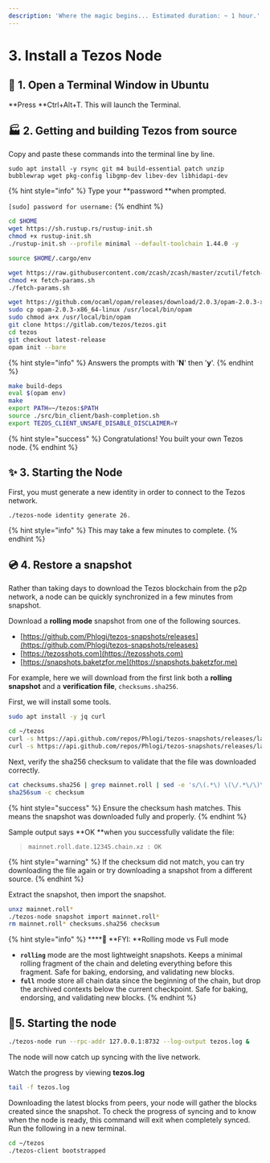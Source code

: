 ```yaml
---
description: 'Where the magic begins... Estimated duration: ~ 1 hour.'
---
```


# 3. Install a Tezos Node

## :book: 1. Open a Terminal Window in Ubuntu

**Press **Ctrl+Alt+T. This will launch the Terminal.

## :factory: 2. Getting and building Tezos from source

Copy and paste these commands into the terminal line by line.

```
sudo apt install -y rsync git m4 build-essential patch unzip bubblewrap wget pkg-config libgmp-dev libev-dev libhidapi-dev
```

{% hint style="info" %}
Type your **password **when prompted.

`[sudo] password for username:`
{% endhint %}

```bash
cd $HOME
wget https://sh.rustup.rs/rustup-init.sh
chmod +x rustup-init.sh
./rustup-init.sh --profile minimal --default-toolchain 1.44.0 -y

source $HOME/.cargo/env

wget https://raw.githubusercontent.com/zcash/zcash/master/zcutil/fetch-params.sh
chmod +x fetch-params.sh
./fetch-params.sh
```

```bash
wget https://github.com/ocaml/opam/releases/download/2.0.3/opam-2.0.3-x86_64-linux
sudo cp opam-2.0.3-x86_64-linux /usr/local/bin/opam
sudo chmod a+x /usr/local/bin/opam
git clone https://gitlab.com/tezos/tezos.git
cd tezos
git checkout latest-release
opam init --bare
```

{% hint style="info" %}
Answers the prompts with '**N**' then '**y**'.
{% endhint %}

```bash
make build-deps
eval $(opam env)
make
export PATH=~/tezos:$PATH
source ./src/bin_client/bash-completion.sh
export TEZOS_CLIENT_UNSAFE_DISABLE_DISCLAIMER=Y
```

{% hint style="success" %}
Congratulations! You built your own Tezos node.
{% endhint %}

## :sparkles: 3. Starting the Node

First, you must generate a new identity in order to connect to the Tezos network.

```
./tezos-node identity generate 26.
```

{% hint style="info" %}
This may take a few minutes to complete.
{% endhint %}

## :cd: 4. Restore a snapshot

Rather than taking days to download the Tezos blockchain from the p2p network, a node can be quickly synchronized in a few minutes from snapshot.

Download a **rolling mode** snapshot from one of the following sources.

* [https://github.com/Phlogi/tezos-snapshots/releases](https://github.com/Phlogi/tezos-snapshots/releases)
* [https://tezosshots.com](https://tezosshots.com)
* [https://snapshots.baketzfor.me](https://snapshots.baketzfor.me)

For example, here we will download from the first link both a **rolling snapshot** and a **verification file**, `checksums.sha256`. 

First, we will install some tools.

```bash
sudo apt install -y jq curl
```

```bash
cd ~/tezos
curl -s https://api.github.com/repos/Phlogi/tezos-snapshots/releases/latest | jq -r ".assets[] | select(.name) | .browser_download_url" | grep roll | xargs wget -q --show-progress
curl -s https://api.github.com/repos/Phlogi/tezos-snapshots/releases/latest | jq -r ".assets[] | select(.name) | .browser_download_url" | grep checksums.sha256 | xargs wget -q --show-progress
```

Next, verify the sha256 checksum to validate that the file was downloaded correctly. 

```bash
cat checksums.sha256 | grep mainnet.roll | sed -e 's/\(.*\) \(\/.*\/\)\(mainnet.roll*\)/\1\3/' > checksum
sha256sum -c checksum
```

{% hint style="success" %}
Ensure the checksum hash matches. This means the snapshot was downloaded fully and properly.
{% endhint %}

Sample output says **OK **when you successfully validate the file:

> `mainnet.roll.date.12345.chain.xz : OK`

{% hint style="warning" %}
If the checksum did not match, you can try downloading the file again or try downloading a snapshot from a different source.
{% endhint %}

Extract the snapshot, then import the snapshot.

```bash
unxz mainnet.roll*
./tezos-node snapshot import mainnet.roll*
rm mainnet.roll* checksums.sha256 checksum
```

{% hint style="info" %}
****:badminton: **FYI: **Rolling mode vs Full mode

* **`rolling`** mode are the most lightweight snapshots. Keeps a minimal rolling fragment of the chain and deleting everything before this fragment. Safe for baking, endorsing, and validating new blocks.
* **`full`** mode store all chain data since the beginning of the chain, but drop the archived contexts below the current checkpoint. Safe for baking, endorsing, and validating new blocks.
{% endhint %}

## :bricks:5. Starting the node

```bash
./tezos-node run --rpc-addr 127.0.0.1:8732 --log-output tezos.log &
```

The node will now catch up syncing with the live network.

Watch the progress by viewing **tezos.log**

```bash
tail -f tezos.log
```

Downloading the latest blocks from peers, your node will gather the blocks created since the snapshot. To check the progress of syncing and to know when the node is ready, this command will exit when completely synced. Run the following in a new terminal.

```bash
cd ~/tezos
./tezos-client bootstrapped
```

